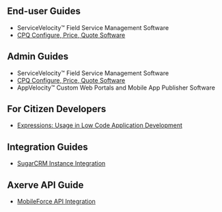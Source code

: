 ## End-user Guides

- ServiceVelocity&trade; Field Service Management Software
- [CPQ Configure, Price, Quote Software](https://docs.mobileforcesoftware.com/cpq_user.html)

## Admin Guides

- ServiceVelocity&trade; Field Service Management Software
- [CPQ Configure, Price, Quote Software](cpq_admin.html)
- AppVelocity&trade; Custom Web Portals and Mobile App Publisher Software

## For Citizen Developers

- [Expressions: Usage in Low Code Application Development](expressions.html)

## Integration Guides

- [SugarCRM Instance Integration](sugar_instance.html)

## Axerve API Guide
 - [MobileForce API Integration](mf_api_doc.md)
